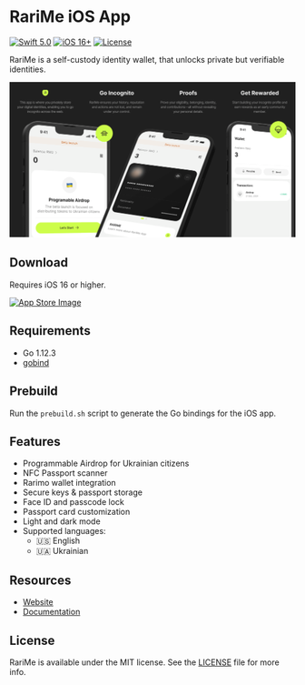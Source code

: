 # RariMe iOS App

[![Swift 5.0](https://img.shields.io/badge/swift-5.0-ED523F.svg?style=flat&logo=swift)](https://swift.org/download/)
[![iOS 16+](https://img.shields.io/badge/iOS-16+-white.svg?style=flat&logo=apple)](https://developer.apple.com/ios/)
[![License](https://img.shields.io/badge/License-MIT-blue.svg)](/LICENSE)

RariMe is a self-custody identity wallet, that unlocks private but verifiable identities.

![App Image](images/app.png)

## Download

Requires iOS 16 or higher.

[![App Store Image](https://img.shields.io/badge/Available_on-App_Store-black.svg)](https://apps.apple.com/app/rarime/id6503300598)

## Requirements

- Go 1.12.3
- [gobind](https://godoc.org/golang.org/x/mobile/cmd/gobind)

## Prebuild

Run the `prebuild.sh` script to generate the Go bindings for the iOS app.

## Features

- Programmable Airdrop for Ukrainian citizens
- NFC Passport scanner
- Rarimo wallet integration
- Secure keys & passport storage
- Face ID and passcode lock
- Passport card customization
- Light and dark mode
- Supported languages:
  - 🇺🇸 English
  - 🇺🇦 Ukrainian

## Resources

- [Website](https://rarimo.com)
- [Documentation](https://docs.rarimo.com)

## License

RariMe is available under the MIT license. See the [LICENSE](/LICENSE) file for more info.
